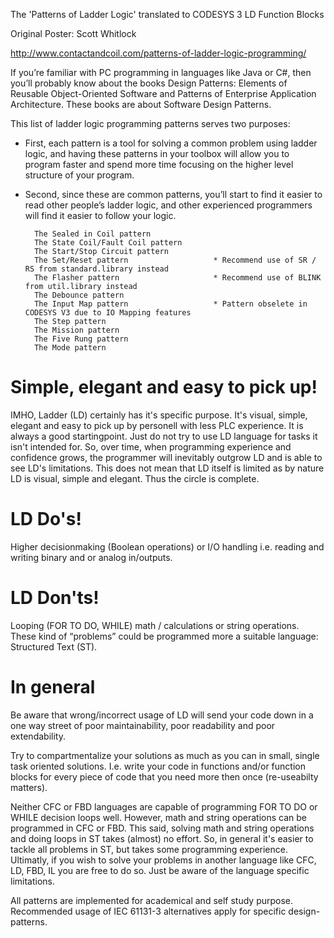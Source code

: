 The 'Patterns of Ladder Logic' translated to CODESYS 3 LD Function Blocks

Original Poster: Scott Whitlock

http://www.contactandcoil.com/patterns-of-ladder-logic-programming/

If you’re familiar with PC programming in languages like Java or C#, then you’ll probably know about the books Design Patterns: Elements of Reusable Object-Oriented Software and Patterns of Enterprise Application Architecture. These books are about Software Design Patterns.

This list of ladder logic programming patterns serves two purposes: 

* First, each pattern is a tool for solving a common problem using ladder logic, and having these patterns in your toolbox will allow you to program faster and spend more time focusing on the higher level structure of your program. 

* Second, since these are common patterns, you’ll start to find it easier to read other people’s ladder logic, and other experienced programmers will find it easier to follow your logic.

        The Sealed in Coil pattern              
        The State Coil/Fault Coil pattern               
        The Start/Stop Circuit pattern                          
        The Set/Reset pattern                   * Recommend use of SR / RS from standard.library instead
        The Flasher pattern                     * Recommend use of BLINK from util.library instead
        The Debounce pattern
        The Input Map pattern                   * Pattern obselete in CODESYS V3 due to IO Mapping features
        The Step pattern
        The Mission pattern
        The Five Rung pattern
        The Mode pattern


# Simple, elegant and easy to pick up!
IMHO, Ladder (LD) certainly has it's specific purpose. It's visual, simple, elegant and easy to pick up by personell with less PLC experience. It is always a good startingpoint. 
Just do not try to use LD language for tasks it isn't intended for. So, over time, when programming experience and confidence grows, the programmer will inevitably outgrow LD and is able to see LD's limitations. This does not mean that LD itself is limited as by nature LD is visual, simple and elegant. Thus the circle is complete. 

# LD Do's!
Higher decisionmaking (Boolean operations) or I/O handling i.e. reading and writing binary and or analog in/outputs.

# LD Don'ts!
Looping (FOR TO DO, WHILE) math / calculations or string operations. 
These kind of “problems” could be programmed more a suitable language: Structured Text (ST).

# In general
Be aware that wrong/incorrect usage of LD will send your code down in a one way street of poor maintainability, poor readability and poor extendability. 

Try to compartmentalize your solutions as much as you can in small, single task oriented solutions. I.e. write your code in functions and/or function blocks for every piece of code that you need more then once (re-useabilty matters).

Neither CFC or FBD languages are capable of programming FOR TO DO or WHILE decision loops well. However, math and string operations can be programmed in CFC or FBD. This said, solving math and string operations and doing loops in ST takes (almost) no effort. So, in general it's easier to tackle all problems in ST, but takes some programming experience. Ultimatly, if you wish to solve your problems in another language like CFC, LD, FBD, IL you are free to do so. Just be aware of the language specific limitations.


All patterns are implemented for academical and self study purpose. 
Recommended usage of IEC 61131-3 alternatives apply for specific design-patterns.
